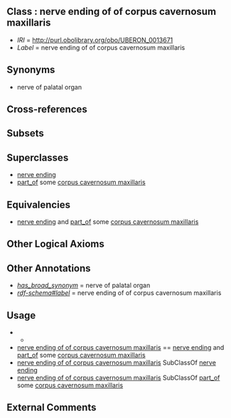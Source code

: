 
## Class : nerve ending of of corpus cavernosum maxillaris

 * *IRI* = http://purl.obolibrary.org/obo/UBERON_0013671
 * *Label* = nerve ending of of corpus cavernosum maxillaris

## Synonyms

 * nerve of palatal organ

## Cross-references


## Subsets


## Superclasses

 * [nerve ending](../../UBERON/53/UBERON_0012453.md)
 * [part_of](../../BFO/50/BFO_0000050.md) some [corpus cavernosum maxillaris](../../UBERON/58/UBERON_0013658.md)

## Equivalencies

 * [nerve ending](../../UBERON/53/UBERON_0012453.md) and [part_of](../../BFO/50/BFO_0000050.md) some [corpus cavernosum maxillaris](../../UBERON/58/UBERON_0013658.md)

## Other Logical Axioms


## Other Annotations

 * *[has_broad_synonym](../../ym/oboInOwl#hasBroadSynonym.md)* = nerve of palatal organ
 * *[rdf-schema#label](../../el/rdf-schema#label.md)* = nerve ending of of corpus cavernosum maxillaris

## Usage

 * -
 * [nerve ending of of corpus cavernosum maxillaris](../../UBERON/71/UBERON_0013671.md) == [nerve ending](../../UBERON/53/UBERON_0012453.md) and [part_of](../../BFO/50/BFO_0000050.md) some [corpus cavernosum maxillaris](../../UBERON/58/UBERON_0013658.md)
 * [nerve ending of of corpus cavernosum maxillaris](../../UBERON/71/UBERON_0013671.md) SubClassOf [nerve ending](../../UBERON/53/UBERON_0012453.md)
 * [nerve ending of of corpus cavernosum maxillaris](../../UBERON/71/UBERON_0013671.md) SubClassOf [part_of](../../BFO/50/BFO_0000050.md) some [corpus cavernosum maxillaris](../../UBERON/58/UBERON_0013658.md)

## External Comments

